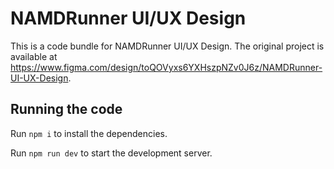 
  # NAMDRunner UI/UX Design

  This is a code bundle for NAMDRunner UI/UX Design. The original project is available at https://www.figma.com/design/toQOVyxs6YXHszpNZv0J6z/NAMDRunner-UI-UX-Design.

  ## Running the code

  Run `npm i` to install the dependencies.

  Run `npm run dev` to start the development server.
  